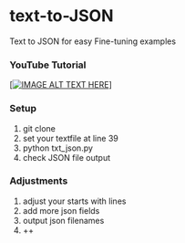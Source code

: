 # text-to-JSON
Text to JSON for easy Fine-tuning examples

### YouTube Tutorial
[[![IMAGE ALT TEXT HERE](https://img.youtube.com/vi/DeuyD-ZA-58/0.jpg)](https://www.youtube.com/watch?v=DeuyD-ZA-58)]

### Setup
1. git clone
2. set your textfile at line 39
3. python txt_json.py
4. check JSON file output

### Adjustments
1. adjust your starts with lines
2. add more json fields
3. output json filenames
4. ++
